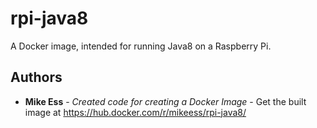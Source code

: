 # rpi-java8

A Docker image, intended for running Java8 on a Raspberry Pi.

## Authors

* **Mike Ess** - *Created code for creating a Docker Image* - Get the built image at https://hub.docker.com/r/mikeess/rpi-java8/
